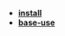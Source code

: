 * [**install**](/Code%20Language/database/Elastic%20Search/install/README)  
* [**base-use**](/Code%20Language/database/Elastic%20Search/base-use/README)  
